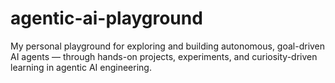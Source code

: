 # agentic-ai-playground
My personal playground for exploring and building autonomous, goal-driven AI agents — through hands-on projects, experiments, and curiosity-driven learning in agentic AI engineering.

